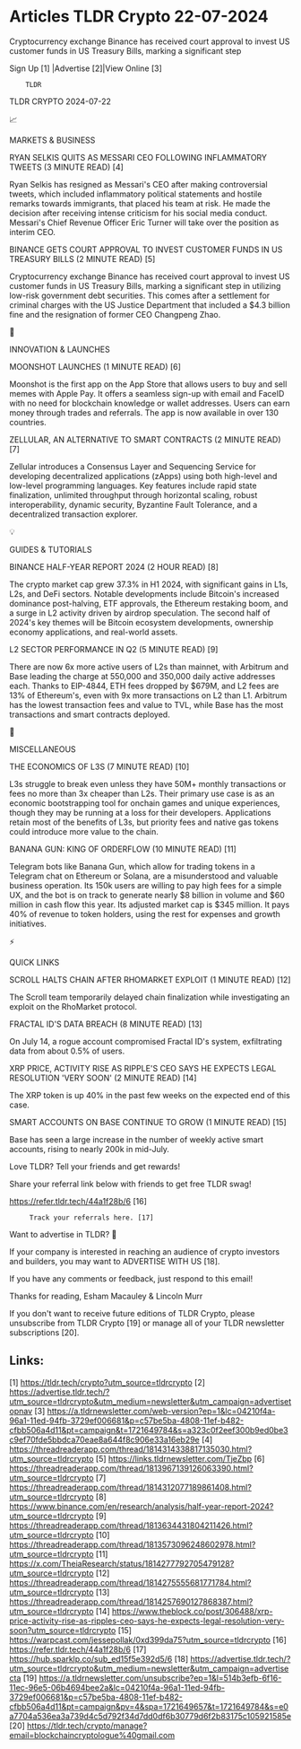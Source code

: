 # Articles TLDR Crypto 22-07-2024

Cryptocurrency exchange Binance has received court approval to invest
US customer funds in US Treasury Bills, marking a significant step  

 Sign Up [1] |Advertise [2]|View Online [3] 

		TLDR 

TLDR CRYPTO 2024-07-22

📈 

MARKETS & BUSINESS

 RYAN SELKIS QUITS AS MESSARI CEO FOLLOWING INFLAMMATORY TWEETS (3
MINUTE READ) [4] 

 Ryan Selkis has resigned as Messari's CEO after making controversial
tweets, which included inflammatory political statements and hostile
remarks towards immigrants, that placed his team at risk. He made the
decision after receiving intense criticism for his social media
conduct. Messari's Chief Revenue Officer Eric Turner will take over
the position as interim CEO. 

 BINANCE GETS COURT APPROVAL TO INVEST CUSTOMER FUNDS IN US TREASURY
BILLS (2 MINUTE READ) [5] 

 Cryptocurrency exchange Binance has received court approval to invest
US customer funds in US Treasury Bills, marking a significant step in
utilizing low-risk government debt securities. This comes after a
settlement for criminal charges with the US Justice Department that
included a $4.3 billion fine and the resignation of former CEO
Changpeng Zhao. 

🚀 

INNOVATION & LAUNCHES

 MOONSHOT LAUNCHES (1 MINUTE READ) [6] 

 Moonshot is the first app on the App Store that allows users to buy
and sell memes with Apple Pay. It offers a seamless sign-up with email
and FaceID with no need for blockchain knowledge or wallet addresses.
Users can earn money through trades and referrals. The app is now
available in over 130 countries. 

 ZELLULAR, AN ALTERNATIVE TO SMART CONTRACTS (2 MINUTE READ) [7] 

 Zellular introduces a Consensus Layer and Sequencing Service for
developing decentralized applications (zApps) using both high-level
and low-level programming languages. Key features include rapid state
finalization, unlimited throughput through horizontal scaling, robust
interoperability, dynamic security, Byzantine Fault Tolerance, and a
decentralized transaction explorer. 

💡 

GUIDES & TUTORIALS

 BINANCE HALF-YEAR REPORT 2024 (2 HOUR READ) [8] 

 The crypto market cap grew 37.3% in H1 2024, with significant gains
in L1s, L2s, and DeFi sectors. Notable developments include Bitcoin's
increased dominance post-halving, ETF approvals, the Ethereum
restaking boom, and a surge in L2 activity driven by airdrop
speculation. The second half of 2024's key themes will be Bitcoin
ecosystem developments, ownership economy applications, and real-world
assets. 

 L2 SECTOR PERFORMANCE IN Q2 (5 MINUTE READ) [9] 

 There are now 6x more active users of L2s than mainnet, with Arbitrum
and Base leading the charge at 550,000 and 350,000 daily active
addresses each. Thanks to EIP-4844, ETH fees dropped by $679M, and L2
fees are 13% of Ethereum's, even with 9x more transactions on L2 than
L1. Arbitrum has the lowest transaction fees and value to TVL, while
Base has the most transactions and smart contracts deployed. 

🦄 

MISCELLANEOUS

 THE ECONOMICS OF L3S (7 MINUTE READ) [10] 

 L3s struggle to break even unless they have 50M+ monthly transactions
or fees no more than 3x cheaper than L2s. Their primary use case is as
an economic bootstrapping tool for onchain games and unique
experiences, though they may be running at a loss for their
developers. Applications retain most of the benefits of L3s, but
priority fees and native gas tokens could introduce more value to the
chain. 

 BANANA GUN: KING OF ORDERFLOW (10 MINUTE READ) [11] 

 Telegram bots like Banana Gun, which allow for trading tokens in a
Telegram chat on Ethereum or Solana, are a misunderstood and valuable
business operation. Its 150k users are willing to pay high fees for a
simple UX, and the bot is on track to generate nearly $8 billion in
volume and $60 million in cash flow this year. Its adjusted market cap
is $345 million. It pays 40% of revenue to token holders, using the
rest for expenses and growth initiatives. 

⚡ 

QUICK LINKS

 SCROLL HALTS CHAIN AFTER RHOMARKET EXPLOIT (1 MINUTE READ) [12] 

 The Scroll team temporarily delayed chain finalization while
investigating an exploit on the RhoMarket protocol. 

 FRACTAL ID'S DATA BREACH (8 MINUTE READ) [13] 

 On July 14, a rogue account compromised Fractal ID's system,
exfiltrating data from about 0.5% of users. 

 XRP PRICE, ACTIVITY RISE AS RIPPLE'S CEO SAYS HE EXPECTS LEGAL
RESOLUTION 'VERY SOON' (2 MINUTE READ) [14] 

 The XRP token is up 40% in the past few weeks on the expected end of
this case. 

 SMART ACCOUNTS ON BASE CONTINUE TO GROW (1 MINUTE READ) [15] 

 Base has seen a large increase in the number of weekly active smart
accounts, rising to nearly 200k in mid-July. 

Love TLDR? Tell your friends and get rewards!

 Share your referral link below with friends to get free TLDR swag! 

 https://refer.tldr.tech/44a1f28b/6 [16] 

		 Track your referrals here. [17] 

Want to advertise in TLDR? 📰

 If your company is interested in reaching an audience of crypto
investors and builders, you may want to ADVERTISE WITH US [18]. 

 If you have any comments or feedback, just respond to this email! 

Thanks for reading, 
Esham Macauley & Lincoln Murr 

If you don't want to receive future editions of TLDR Crypto, please
unsubscribe from TLDR Crypto [19] or manage all of your TLDR
newsletter subscriptions [20]. 

 

Links:
------
[1] https://tldr.tech/crypto?utm_source=tldrcrypto
[2] https://advertise.tldr.tech/?utm_source=tldrcrypto&utm_medium=newsletter&utm_campaign=advertisetopnav
[3] https://a.tldrnewsletter.com/web-version?ep=1&lc=04210f4a-96a1-11ed-94fb-3729ef006681&p=c57be5ba-4808-11ef-b482-cfbb506a4d11&pt=campaign&t=1721649784&s=a323c0f2eef300b9ed0be3c9ef70fde5bbdca70eae8a644f8c906e33a16eb29e
[4] https://threadreaderapp.com/thread/1814314338817135030.html?utm_source=tldrcrypto
[5] https://links.tldrnewsletter.com/TjeZbp
[6] https://threadreaderapp.com/thread/1813967139126063390.html?utm_source=tldrcrypto
[7] https://threadreaderapp.com/thread/1814312077189861408.html?utm_source=tldrcrypto
[8] https://www.binance.com/en/research/analysis/half-year-report-2024?utm_source=tldrcrypto
[9] https://threadreaderapp.com/thread/1813634431804211426.html?utm_source=tldrcrypto
[10] https://threadreaderapp.com/thread/1813573096248602978.html?utm_source=tldrcrypto
[11] https://x.com/TheiaResearch/status/1814277792705479128?utm_source=tldrcrypto
[12] https://threadreaderapp.com/thread/1814275555681771784.html?utm_source=tldrcrypto
[13] https://threadreaderapp.com/thread/1814257690127868387.html?utm_source=tldrcrypto
[14] https://www.theblock.co/post/306488/xrp-price-activity-rise-as-ripples-ceo-says-he-expects-legal-resolution-very-soon?utm_source=tldrcrypto
[15] https://warpcast.com/jessepollak/0xd399da75?utm_source=tldrcrypto
[16] https://refer.tldr.tech/44a1f28b/6
[17] https://hub.sparklp.co/sub_ed15f5e392d5/6
[18] https://advertise.tldr.tech/?utm_source=tldrcrypto&utm_medium=newsletter&utm_campaign=advertisecta
[19] https://a.tldrnewsletter.com/unsubscribe?ep=1&l=514b3efb-6f16-11ec-96e5-06b4694bee2a&lc=04210f4a-96a1-11ed-94fb-3729ef006681&p=c57be5ba-4808-11ef-b482-cfbb506a4d11&pt=campaign&pv=4&spa=1721649657&t=1721649784&s=e0a7704a536ea3a739d4c5d792f34d7dd0df6b30779d6f2b83175c105921585e
[20] https://tldr.tech/crypto/manage?email=blockchaincryptologue%40gmail.com